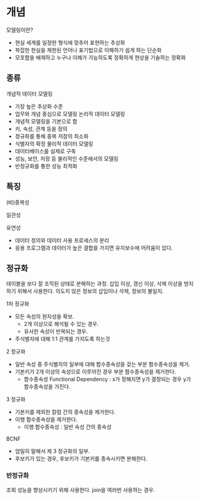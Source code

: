 # 개념
모델링이란?
- 현실 세계를 일정한 형식에 맞추어 표현하는 추상화
- 복잡한 현실을 제한된 언어나 표기법으로 이해하기 쉽게 하는 단순화
- 모호함을 배제하고 누구나 이해가 가능하도록 정확하게 현상을 기술하는 정확화
## 종류
개념적 데이터 모델링
- 가장 높은 추상화 수준
- 업무와 개념 중심으로 모델링
논리적 데이터 모델링
- 개념적 모델링을 기본으로 함
- 키, 속성, 관계 등을 정의
- 정규화를 통해 중복 저장의 최소화
- 식별자의 확정
물리적 데이터 모델링
- 데이터베이스를 실제로 구축
- 성능, 보안, 저장 등 물리적인 수준에서의 모델링
- 반정규화를 통한 성능 최적화

## 특징
(비)중복성 

일관성

유연성
- 데이터 정의와 데이터 사용 프로세스의 분리
- 응용 프로그램과 데이터가 높은 결합을 가지면 유지보수에 어려움이 있다.

## 정규화
테이블을 보다 잘 조직된 상태로 분해하는 과정.
삽입 이상, 갱신 이상, 삭제 이상을 방지하기 위해서 사용한다.
의도치 않은 정보의 삽입이나 삭제, 정보의 불일치.

1차 정규화
- 모든 속성의 원자성을 확보.
    - 2개 이상으로 해석될 수 있는 경우.
    - 유사한 속성이 반복되는 경우.
- 주식별자에 대해 1:1 관계를 가지도록 하는것

2 정규화
- 일반 속성 중 주식별자의 일부에 대해 
함수종속성을 갖는 부분 함수종속성을 제거.
- 기본키가 2개 이상의 속성으로 이루어진 경우 부분 함수종속성을 제거한다.
    - 함수종속성 Functional Dependency : x가 정해지면 y가 결정되는 경우 y가 함수종속성을 가진다.

3 정규화
- 기본키를 제외한 칼럼 간의 종속성을 제거한다. 
- 이행 함수종속성을 제거한다.
    - 이행 함수종속성 : 일반 속성 간의 종속성

BCNF
- 엄밀히 말해서 제 3 정규화의 일부.
- 후보키가 있는 경우, 후보키가 기본키를 종속시키면 분해한다.


### 반정규화
조회 성능을 향상시키기 위해 사용한다.
join을 여러번 사용하는 경우.

